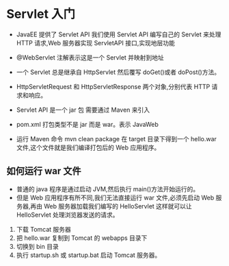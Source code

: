 # Servlet 入门

- JavaEE 提供了 Servlet API 我们使用 Servlet API 编写自己的 Servlet 来处理 HTTP 请求,Web 服务器实现 ServletAPI 接口,实现地层功能

* @WebServlet 注解表示这是一个 Servlet 并映射到地址
* 一个 Servlet 总是继承自 HttpServlet 然后覆写 doGet()或者 doPost()方法。
* HttpServletRequest 和 HttpServletResponse 两个对象,分别代表 HTTP 请求和响应。

* Servlet API 是一个 jar 包 需要通过 Maven 来引入
* pom.xml 打包类型不是 jar 而是 war。表示 JavaWeb

* 运行 Maven 命令 mvn clean package 在 target 目录下得到一个 hello.war 文件,这个文件就是我们编译打包后的 Web 应用程序。

## 如何运行 war 文件

- 普通的 java 程序是通过启动 JVM,然后执行 main()方法开始运行的。
- 但是 Web 应用程序有所不同,我们无法直接运行 war 文件,必须先启动 Web 服务器,再由 Web 服务器加载我们编写的 HelloServlet 这样就可以让 HelloServlet 处理浏览器发送的请求。

1. 下载 Tomcat 服务器
2. 把 hello.war 复制到 Tomcat 的 webapps 目录下
3. 切换到 bin 目录
4. 执行 startup.sh 或 startup.bat 启动 Tomcat 服务器。
